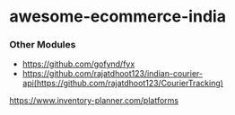 # awesome-ecommerce-india




### Other Modules

- https://github.com/gofynd/fyx
- https://github.com/rajatdhoot123/indian-courier-api(https://github.com/rajatdhoot123/CourierTracking)

https://www.inventory-planner.com/platforms
